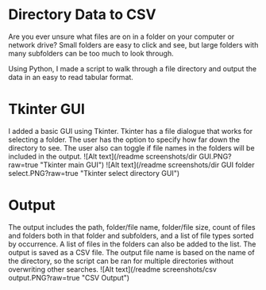 # Directory Data to CSV
Are you ever unsure what files are on in a folder on your computer or network drive? Small folders are easy to click and see, but large folders with many subfolders can be too much to look through.

Using Python, I made a script to walk through a file directory and output the data in an easy to read tabular format.
# Tkinter GUI
I added a basic GUI using Tkinter. Tkinter has a file dialogue that works for selecting a folder. The user has the option to specify how far down the directory to see. The user also can toggle if file names in the folders will be included in the output.
![Alt text](/readme screenshots/dir GUI.PNG?raw=true "Tkinter main GUI")
![Alt text](/readme screenshots/dir GUI folder select.PNG?raw=true "Tkinter select directory GUI")
# Output
The output includes the path, folder/file name, folder/file size, count of files and folders both in that folder and subfolders, and a list of file types sorted by occurrence. A list of files in the folders can also be added to the list. The output is saved as a CSV file. The output file name is based on the name of the directory, so the script can be ran for multiple directories without overwriting other searches. 
![Alt text](/readme screenshots/csv output.PNG?raw=true "CSV Output")
